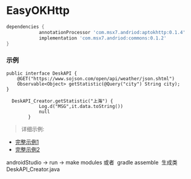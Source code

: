 # EasyOKHttp

```gradle
dependencies {
            annotationProcessor 'com.msx7.andriod:aptokhttp:0.1.4'
            implementation 'com.msx7.andriod:commons:0.1.2'
}
```
### 示例

```demo
public interface DeskAPI {
    @GET("https://www.sojson.com/open/api/weather/json.shtml")
    Observable<Object> getStatistic(@Query("city") String city);
}
```
```
  DeskAPI_Creator.getStatistic("上海") {
            Log.d("MSG",it.data.toString())
            null
        }
```
> 详细示例: <br/>
* [完整示例1](https://github.com/MsxOpenSource/EasyOKHttp/tree/master/demo)<br/>
* [完整示例2](https://github.com/MsxOpenSource/EasyOKHttp/tree/master/demoforcustomer)<br/>

androidStudio -> run -> make modules 或者  gradle assemble  生成类 DeskAPI_Creator.java
